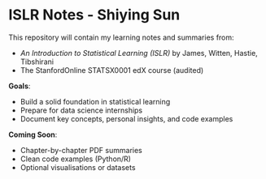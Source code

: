 # ISLR Notes - Shiying Sun
This repository will contain my learning notes and summaries from:

- *An Introduction to Statistical Learning (ISLR)* by James, Witten, Hastie, Tibshirani
- The StanfordOnline STATSX0001 edX course (audited)

**Goals**:
- Build a solid foundation in statistical learning
- Prepare for data science internships
- Document key concepts, personal insights, and code examples

**Coming Soon**:
- Chapter-by-chapter PDF summaries
- Clean code examples (Python/R)
- Optional visualisations or datasets
